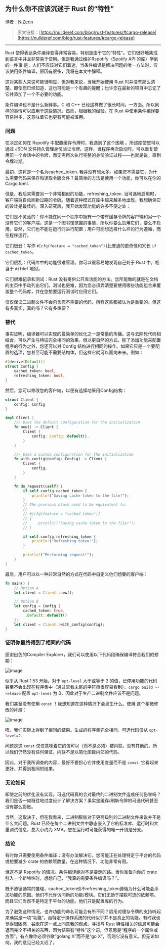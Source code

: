 ## 为什么你不应该沉迷于 Rust 的“特性”

译者：[NiZerin](https://github.com/NiZerin)

> 原文链接：[https://nullderef.com/blog/rust-features/#cargo-release](https://nullderef.com/blog/rust-features/#cargo-release)

---

Rust 使得表达条件编译变得非常容易，特别是由于它的“特性”。它们很好地集成到语言中并且非常易于使用。但是我通过维护Rspotify（Spotify API 的库）学到的一件事 是，人们不应该对它们着迷。当条件编译是解决问题的唯一方法时，应该使用条件编译，原因有很多，我将在本文中解释。

这对某些人来说可能很明显，但对我来说，当我开始使用 Rust 时并没有那么清楚。即使您已经知道，这也可能是一个有趣的提醒；也许您在最新的项目中忘记了它并添加了一个不必要的功能。

条件编译也不是什么新鲜事。C 和 C++ 已经这样做了很长时间，一方面。所以同样的事情可以应用于这些情况。然而，根据我的经验，在 Rust 中使用条件编译要容易得多，这意味着它也更有可能被滥用。

### 问题
在决定如何在 Rspotify 中配置缓存令牌时，我遇到了这个困境 。所述库使您可以通过 JSON 文件持久管理身份验证令牌。这样，当程序再次启动时，可以重复使用前一个会话中的令牌，而无需再次执行完整的身份验证过程——也就是说，直到令牌过期。

最初，这将是一个名为cached_token. 我并没有想太多。如果您不需要它，为什么需要代码来保存和读取令牌文件？最简单的方法是使用一个功能，你可以在你的 Cargo.toml.

但是，我后来需要另一个非常相似的功能，refreshing_token. 当可选地启用时，客户端将自动刷新过期的令牌。随着这种模式在库中越来越多地出现，我想确保它的设计是最佳的。深入研究后，我开始发现功能的许多不便之处：

它们是不灵活的：你不能在同一个程序中拥有一个带有缓存令牌的客户端和另一个没有它们的客户端。这是一个图书馆范围的事情，所以你要么启用它们，要么不启用。显然，它们也不能在运行时进行配置；用户可能想选择什么样的行为遵循，而 在程序运行。

它们很丑：写作 ``#[cfg(feature = "cached_token")]``比普通的更奇怪和冗长 ``if cached_token``。

它们很乱：代码库中的功能很难管理。你可以很容易地发现自己处于 Rust 中，相当于 ``#ifdef`` 地狱。

它们很难记录和测试：Rust 没有提供公开库功能的方法。您所能做的就是在文档的主页中手动列出它们。测试也更难，因为您必须弄清楚要使用哪些功能组合来覆盖整个代码库，并在您想要运行测试时应用它们。

仅仅保证二进制文件不会包含您不需要的代码，所有这些都被认为是重要的。但这有多真实，真的吗？它有多重要？

### 替代
事实证明，编译器可以实现的最简单的优化之一是常量的传播。这与去除死代码相结合，可以产生与特征完全相同的效果，但以更自然的方式。除了添加功能来配置程序的行为之外，您还可以对 Config 结构进行相同的操作。如果它只是一个要配置的选项，您甚至可能不需要结构体，但这样它就可以面向未来。例如：

```rust
#[derive(Default)]
struct Config {
    cached_token: bool,
    refreshing_token: bool,
}
```
然后，您可以修改您的客户端，以便有选择地采用Config结构：

```rust
struct Client {
    config: Config
}

impl Client {
    /// Uses the default configuration for the initialization
    fn new() -> Client {
        Client {
            config: Config::default(),
        }
    }

    /// Uses a custom configuration for the initialization
    fn with_config(config: Config) -> Client {
        Client {
            config,
        }
    }

    fn do_request(&self) {
        if self.config.cached_token {
            println!("Saving cache token to the file!");
        }
        // The previous block used to be equivalent to:
        //
        // #[cfg(feature = "cached_token")]
        // {
        //     println!("Saving cache token to the file!");
        // }

        if self.config.refreshing_token {
            println!("Refreshing token!");
        }

        println!("Performing request!");
    }
}
```

最后，用户可以以一种非常自然的方式在代码中自定义他们想要的客户端：

```rust
fn main() {
    // Option A
    let client = Client::new();

    // Option B
    let config = Config {
        cached_token: true,
        ..Default::default()
    };
    let client = Client::with_config(config);
}
```

### 证明你最终得到了相同的代码
感谢出色的Compiler Explorer，我们可以使用以下代码段确保编译符合我们的预期：

![image](https://user-images.githubusercontent.com/18081398/125720306-c8b247fe-3f07-454f-9343-f1da72ef1325.png)

似乎从 Rust 1.53 开始，对于 ``opt-level`` 大于或等于 2 的值，已停用功能的代码甚至不会出现在程序集中（通过查看末尾的字符串很容易看到）。``cargo build --release`` 配置 ``opt-level`` 为 3，因此对于生产二进制文件应该不是问题。

我们甚至没有使用 ``const`` ！我想知道在这种情况下会发生什么。使用 这个稍微修改的片段：

![image](https://user-images.githubusercontent.com/18081398/125720399-9729bbcb-ecae-4470-93be-6166b46022a4.png)

唔。我们实际上得到了相同的结果。生成的程序集完全相同，可选代码仅从 ``opt-level=2``.

问题是这 ``const`` 仅仅意味着它的值可以（而不是必须）被内联。没有其他的。所以我们仍然没有任何保证，内联不足以简化函数内部的代码。

因此，对于我所调查的内容，最好不要担心它并使用变量而不是 ``const``. 它看起来更好，并得到相同的结果。

### 无论如何

即使之前的优化没有实现，可选代码真的会对最终的二进制文件造成任何伤害吗？我们是否一如既往地过度设计了解决方案？事实是缓存/刷新令牌的可选代码甚至没有那么膨胀。

当然，这取决于，但在我看来，二进制膨胀对于更高级别的二进制文件来说并不是什么大问题。Rust 已经在每个二进制文件中静态嵌入了它的标准库、运行时和大量调试信息，总大小约为 3MB。您在运行时可能获得的唯一开销是分支。

### 结论

有时你只需要使用条件编译；没有办法解决它。您可能正在处理特定于平台的代码或想要减少 crate 的依赖项数量，在这种情况下，功能非常有用。

但这不是 Rspotify 的情况。条件编译绝对不是要走的路。当你准备向你的 crate 引入一个新特性时，想想自己，“我真的需要条件编译吗？”。

既不遵循通常的推理，cached_token也不refreshing_token遵循为什么可能会添加功能的原因。他们不允许访问新的功能/模块。它们无助于摆脱可选的依赖项。而且它们当然不是特定于平台的功能。他们只是配置库的行为。

为了避免这种情况，也许功能的命名可能会有所不同？启用对缓存令牌的支持听起来确实是一项“功能”，而特定于操作系统的代码似乎并不是真正的功能。有时我也觉得很困惑，谷歌在这一点上同意我的观点。寻找与 Rust 特性相关的信息可能会返回完全不相关的东西，因为结果有“特性”这个词，但意思是“程序的一个属性或方面”。有点像你必须谷歌“golang X”而不是“go X”，否则它没有意义。但无论如何，我的意见已经太迟了。
